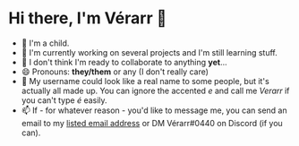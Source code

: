 # Hi there, I'm Vérarr 👋 #

- 🧒 I'm a child.
- 🔭 I'm currently working on several projects and I'm still learning stuff.
- 👯 I don't think I'm ready to collaborate to anything **yet**...
- 😄 Pronouns: **they/them** or any (I don't really care)
- 💬 My username could look like a real name to some people, but it's actually all made up. You can ignore the accented *e* and call me *Verarr* if you can't type *é* easily.
- 📫 If - for whatever reason - you'd like to message me, you can send an email to my [listed email address](mailto:verarr.dev@gmail.com) or DM Vérarr#0440 on Discord (if you can).

<!--
**Verarr/Verarr** is a ✨ _special_ ✨ repository because its `README.md` (this file) appears on your GitHub profile.

Here are some ideas to get you started:

- 🔭 I’m currently working on ...
- 🌱 I’m currently learning ...
- 👯 I’m looking to collaborate on ...
- 🤔 I’m looking for help with ...
- 💬 Ask me about ...
- 📫 How to reach me: ...
- 😄 Pronouns: ...
- ⚡ Fun fact: ...
-->

